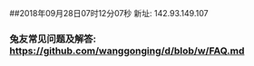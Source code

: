##2018年09月28日07时12分07秒 新址: 142.93.149.107
### 兔友常见问题及解答: https://github.com/wanggonging/d/blob/w/FAQ.md
